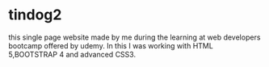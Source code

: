 # tindog2

this single page  website made by me during the learning at web developers bootcamp offered by udemy.
In this I was working with HTML 5,BOOTSTRAP 4 and advanced CSS3.
